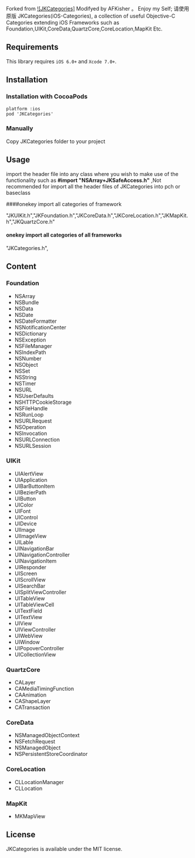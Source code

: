 Forked from [![JKCategories]](https://github.com/shaojiankui/JKCategories)
Modifyed by AFKisher 。 Enjoy my Self; 请使用原版
JKCategories(iOS-Categories), a collection of useful Objective-C Categories extending iOS Frameworks such as Foundation,UIKit,CoreData,QuartzCore,CoreLocation,MapKit Etc.

## Requirements
This library requires `iOS 6.0+` and `Xcode 7.0+`.

## Installation

### Installation with CocoaPods

    platform :ios
    pod 'JKCategories'
 	
### Manually

Copy JKCategories folder to your project

## Usage
import the header file into any class where you wish to make use of the functionality such as **#import "NSArray+JKSafeAccess.h"** ,Not recommended for import all the header files of JKCategories into pch or baseclass

####onekey import all categories of framework

"JKUIKit.h","JKFoundation.h","JKCoreData.h","JKCoreLocation.h","JKMapKit.h","JKQuartzCore.h" 
#### onekey import all categories of all frameworks

"JKCategories.h",

## Content
### Foundation
* NSArray
* NSBundle
* NSData
* NSDate
* NSDateFormatter
* NSNotificationCenter
* NSDictionary
* NSException
* NSFileManager
* NSIndexPath
* NSNumber
* NSObject
* NSSet
* NSString
* NSTimer
* NSURL
* NSUserDefaults
* NSHTTPCookieStorage
* NSFileHandle
* NSRunLoop
* NSURLRequest
* NSOperation
* NSInvocation
* NSURLConnection
* NSURLSession

### UIKit
* UIAlertView
* UIApplication
* UIBarButtonItem
* UIBezierPath
* UIButton
* UIColor
* UIFont
* UIControl
* UIDevice
* UIImage
* UIImageView
* UILable
* UINavigationBar
* UINavigationController
* UINavigationItem
* UIResponder
* UIScreen
* UIScrollView
* UISearchBar
* UISplitViewController
* UITableView
* UITableViewCell
* UITextField
* UITextView
* UIView
* UIViewController
* UIWebView
* UIWindow
* UIPopoverController
* UICollectionView

### QuartzCore
* CALayer
* CAMediaTimingFunction
* CAAnimation
* CAShapeLayer
* CATransaction

### CoreData
* NSManagedObjectContext
* NSFetchRequest
* NSManagedObject
* NSPersistentStoreCoordinator

### CoreLocation
* CLLocationManager
* CLLocation

### MapKit
* MKMapView

## License

JKCategories is available under the MIT license.

